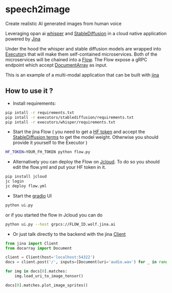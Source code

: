 # speech2image

Create realistic AI generated images from human voice

Leveraging opan ai [whisper](https://openai.com/blog/whisper/) and [StableDiffusion](https://github.com/CompVis/stable-diffusion) 
in a cloud native application powered by [Jina](https://github.com/jina-ai/jina)


Under the hood the whisper and stable diffusion models are wrapped into [Executor](https://docs.jina.ai/fundamentals/executor/)s
that will make them self-contained microservices. Both of the microservices will be chained into a [Flow](https://docs.jina.ai/fundamentals/flow/). 
The Flow expose a gRPC endpoint which accept [DocumentArray](https://docarray.jina.ai/fundamentals/documentarray/) as input.

This is an example of a multi-modal application that can be built with [jina](https://github.com/jina-ai/jina)

## How to use it ?

* Install requirements:

```bash
pip intall -r requirements.txt
pip intall -r executors/stablediffusion/requirements.txt
pip intall -r executors/whisper/requirements.txt
```


* Start the jina Flow ( you need to get a [HF token](https://huggingface.co/docs/hub/security-tokens) and accept the [StableDiffusion terms](https://huggingface.co/spaces/stabilityai/stable-diffusion) to get the model weight. Otherwise you should provide it yourself to the Executor )

```bash
HF_TOKEN=YOUR_FH_TOKEN python flow.py
```

* Alternatively you can deploy the Flow on [Jcloud](https://docs.jina.ai/fundamentals/jcloud/). To do so you should edit the flow.yml and put your HF token in it.

```bash
pip install jcloud
jc login
jc deploy flow.yml
```


* Start the [gradio](https://gradio.app/) UI

```bash
python ui.py
```

or if you started the flow in Jcloud you can do

```bash
python ui.py --host grpcs://FLOW_ID.wolf.jina.ai
```



* Or just talk directly to the backend with the jina [Client](https://docs.jina.ai/fundamentals/client/client/)

```python
from jina import Client
from docarray import Document

client = Client(host='localhost:54322') 
docs = client.post('/', inputs=[Document(uri='audio.wav') for _ in range(1)])

for img in docs[0].matches:
    img.load_uri_to_image_tensor()

docs[0].matches.plot_image_sprites()
``` 
